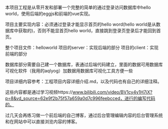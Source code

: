 本项目工程是从零开发和部署一个完整的简单的通过登录访问数据库中hello world，使用后端的eggjs和前端的vue实现。

项目主要实现内容：必须通过登录才能显示首页的hello word(hello world是从数据库中获取的)，否则不能显首页hello world，直接跳到登录页登录后才能回到首页。

整个项目文件：helloworld
项目的server：实现后端的部分
项目的client：实现前端的部分

数据库部分需要自己建一个数据库，表通过后端代码建立，里面的数据可用数据库可视化软件（我用的aqlyog）加数据用数据库可视化工具方便一些   

项目详细内容参考：工程项目内容详细介绍.md，以及代码也有自己的详细注释。

这些内容都是通过学习视频https://www.bilibili.com/video/BV1cy4y1H7iX?p=8&vd_source=62e9f2b75f57a659a0d7c996feebcced，进行的编写代码的。

过几天会再练习做一个前后端的自己博客，通过后台管理编辑内容的后台管理系统和在网站中可以直接浏览内容的博客。



